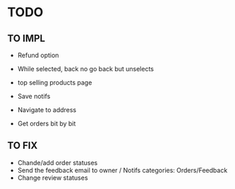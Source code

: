 # TODO


## TO IMPL

- Refund option
- While selected, back no go back but unselects
- top selling products page

 - Save notifs
- Navigate to address
- Get orders bit by bit
## TO FIX

- Chande/add order statuses
- Send the feedback email to owner / Notifs categories: Orders/Feedback
- Change review statuses
